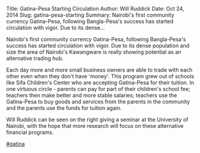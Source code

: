 Title: Gatina-Pesa Starting Circulation
Author: Will Ruddick
Date: Oct 24, 2014
Slug: gatina-pesa-starting
Summary: Nairobi's first community currency Gatina-Pesa, following
Bangla-Pesa's success has started circulation with vigor. Due to
its dense...

Nairobi's first community currency Gatina-Pesa, following
Bangla-Pesa's success has started circulation with vigor. Due to its
dense population and size the area of Nairobi's Kawangware is really
showing potential as an alternative trading hub.

Each day more and more small business owners are able to trade with each
other even when they don't have 'money'. This program grew out of
schools like Sifa Children's Center who are accepting Gatina-Pesa for
their tuition. In one virtuous circle - parents can pay for part of
their children's school fee; teachers then make better and more stable
salaries; teachers use the Gatina-Pesa to buy goods and services from
the parents in the community and the parents use the funds for tuition
again.

Will Ruddick can be seen on the right giving a seminar at the University
of Nairobi, with the hope that more research will focus on these
alternative financial programs.

[#gatina](https://www.grassrootseconomics.org/blog/hashtags/gatina)
